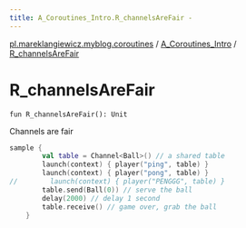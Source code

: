 ```yaml
---
title: A_Coroutines_Intro.R_channelsAreFair - 
---
```


[pl.mareklangiewicz.myblog.coroutines](../index.md) / [A_Coroutines_Intro](index.md) / [R_channelsAreFair](.)

# R_channelsAreFair

`fun R_channelsAreFair(): Unit`

Channels are fair

``` kotlin
sample {
        val table = Channel<Ball>() // a shared table
        launch(context) { player("ping", table) }
        launch(context) { player("pong", table) }
//        launch(context) { player("PENGGG", table) }
        table.send(Ball(0)) // serve the ball
        delay(2000) // delay 1 second
        table.receive() // game over, grab the ball
    }
```

